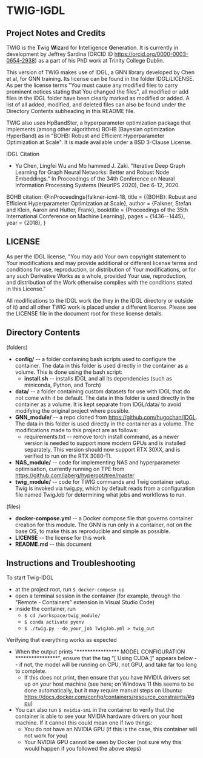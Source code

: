 # TWIG-IGDL

## Project Notes and Credits
TWIG is the **T**wig **W**izard for **I**ntelligence **G**eneration. It is currently in development by Jeffrey Sardina (ORCID ID https://orcid.org/0000-0003-0654-2938) as a part of his PhD work at Trinity College Dublin.

This version of TWIG makes use of IDGL, a GNN library developed by Chen et al, for GNN training. Its license can be found in the folder IDGL/LICENSE. As per the license terms "You must cause any modified files to carry prominent notices stating that You changed the files", all modified or add files in the IDGL folder have been clearly marked as modified or added. A list of all added, modified, and deleted files can also be found under the Directory Contents subheading in this README file. 

TWIG also uses HpBandSter, a hyperparameter optimization package that implements (among other algorithms) BOHB (Bayesian optimization HyperBand) as in "BOHB: Robust and Efficient Hyperparameter Optimization at Scale". It is made available under a BSD 3-Clause License.

IDGL Citation
- Yu Chen, Lingfei Wu and Mo hammed J. Zaki. "Iterative Deep Graph Learning for Graph Neural Networks: Better and Robust Node Embeddings." In Proceedings of the 34th Conference on Neural Information Processing Systems (NeurIPS 2020), Dec 6-12, 2020.

BOHB citation:
@InProceedings{falkner-icml-18,
  title =        {{BOHB}: Robust and Efficient Hyperparameter Optimization at Scale},
  author =       {Falkner, Stefan and Klein, Aaron and Hutter, Frank},
  booktitle =    {Proceedings of the 35th International Conference on Machine Learning},
  pages =        {1436--1445},
  year =         {2018},
}


## LICENSE
As per the IDGL license, "You may add Your own copyright statement to Your modifications and may provide additional or different license terms and conditions for use, reproduction, or distribution of Your modifications, or for any such Derivative Works as a whole, provided Your use,       reproduction, and distribution of the Work otherwise complies with the conditions stated in this License."

All modifications to the IDGL work (be they in the IDGL directory or outside of it) and all other TWIG work is placed under a different license. Please see the LICENSE file in the document root for these license details.

## Directory Contents
(folders)
- **config/** -- a folder containing bash scripts used to configure the container. The data in this folder is used directly in the container as a volume. This is done using the bash script:
    - **install.sh** -- installs IDGL and all its dependencies (such as miniconda, Python, and Torch)
- **data/** -- a folder containing custom datasets for use with IDGL that do not come with it be default. The data in this folder is used directly in the container as a volume. It is kept separate from IDGL/data/ to avoid modifying the original project where possible.
- **GNN_module/** -- a repo cloned from https://github.com/hugochan/IDGL. The data in this folder is used directly in the container as a volume. The modifications made to this project are as follows:
    - requirements.txt -- remove torch install command, as a newer version is needed to support more modern GPUs and is installed separately. This version should now support RTX 30XX, and is verified to run on the RTX 3080-TI.
- **NAS_module/** -- code for implementing NAS and hyperparameter optimisation, currently running on TPE from https://github.com/jaberg/hyperopt/tree/master
- **twig_module/** -- code for TWIG commands and Twig container setup. Twig is invoked via twig.py, which by default reads from a configuration file named TwigJob for determining what jobs and workflows to run.

(files)
- **docker-compose.yml** -- a Docker compose file that governs container creation for this module. The GNN is run only in a container, not on the base OS, to make this as reproducible and simple as possible.
- **LICENSE** -- the license for  this work
- **README.md** -- this document 

## Instructions and Troubleshooting
To start Twig-IDGL
- at the project root, run ```$ docker-compose up```
- open a terminal session in the container (for example, through the "Remote - Containers" extension in Visual Studio Code)
- inside the container, run
    - ```$ cd /workspace/twig_module/```
    - ```$ conda activate pyenv```
    - ```$ ./twig.py --do_your_job TwigJob.yml > twig_out```

Verifying that everything works as expected
- When the output prints "**************** MODEL CONFIGURATION ****************", ensure that the tag  "[ Using CUDA ]" appears below -- if not, the model will be running on CPU, not GPU, and take far too long to complete.
    - If this does not print, then ensure that you have NVIDIA drivers set up on your host machine (see here; on Windows 11 this seems to be done automatically, but it may require manual steps on Ubuntu: https://docs.docker.com/config/containers/resource_constraints/#gpu)
- You can also run ```$ nvidia-smi``` in the container to verify that the container is able to see your NVIDIA hardware drivers on your host machine. If it cannot this could mean one if two things:
    - You do not have an NVIDIA GPU (if this is the case, this container will not work for you)
    - Your NVIDIA GPU cannot be seen by Docker (not sure why this would happen if you followed the above steps)
